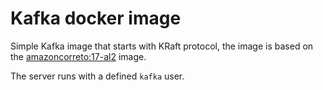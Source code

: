 # Kafka docker image

Simple Kafka image that starts with KRaft protocol, the image is based on the [amazoncorreto:17-al2](https://github.com/corretto/corretto-docker/blob/7996710c56ef95dba20bb0d5784b0e941dfdaa5b/17/jdk/al2/Dockerfile) image.

The server runs with a defined `kafka` user. 
